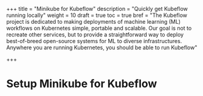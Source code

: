 +++
title = "Minikube for Kubeflow"
description = "Quickly get Kubeflow running locally"
weight = 10
draft = true
toc = true
bref = "The Kubeflow project is dedicated to making deployments of machine learning (ML) workflows on Kubernetes simple, portable and scalable. Our goal is not to recreate other services, but to provide a straightforward way to deploy best-of-breed open-source systems for ML to diverse infrastructures. Anywhere you are running Kubernetes, you should be able to run Kubeflow"

+++

# Setup Minikube for Kubeflow


